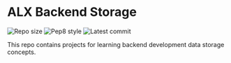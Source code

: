 # ALX Backend Storage

![Repo size](https://img.shields.io/github/repo-size/Chesterkxng/alx-backend-storage)
![Pep8 style](https://img.shields.io/badge/PEP8-style%20guide-red?style=round-square)
![Latest commit](https://img.shields.io/github/last-commit/Chesterkxng/alx-backend-storage/master?style=round-square)

This repo contains projects for learning backend development data storage concepts.
